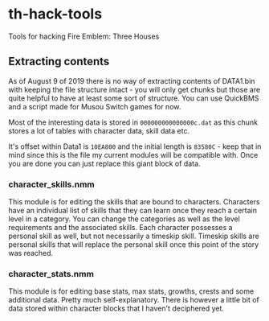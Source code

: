 # th-hack-tools
Tools for hacking Fire Emblem: Three Houses

## Extracting contents

As of August 9 of 2019 there is no way of extracting contents of DATA1.bin with keeping the file structure intact - you will only get chunks but those are quite helpful to have at least some sort of structure. You can use QuickBMS and a script made for Musou Switch games for now.

Most of the interesting data is stored in `000000000000000c.dat` as this chunk stores a lot of tables with character data, skill data etc.

It's offset within Data1 is `10EA800` and the initial length is `83580C` - keep that in mind since this is the file my current modules will be compatible with. Once you are done you can just replace this giant block of data.

### character_skills.nmm

This module is for editing the skills that are bound to characters. Characters have an individual list of skills that they can learn once they reach a certain level in a category. You can change the categories as well as the level requirements and the associated skills. Each character possesses a personal skill as well, but not necessarily a timeskip skill. Timeskip skills are personal skills that will replace the personal skill once this point of the story was reached.

### character_stats.nmm

This module is for editing base stats, max stats, growths, crests and some additional data. Pretty much self-explanatory. There is however a little bit of data stored within character blocks that I haven't deciphered yet.
